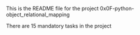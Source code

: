 This is the README file for the project 0x0F-python-object_relational_mapping

There are 15 mandatory tasks in the project
